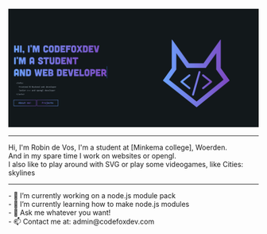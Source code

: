![Website cover](https://raw.githubusercontent.com/CodeFoxDev/Codefoxdev/main/static/assets/Cover.png)
<hr>
Hi, I'm Robin de Vos, I'm a student at [Minkema college], Woerden.  <br>
And in my spare time I work on websites or opengl.  <br>
I also like to play around with SVG or play some videogames, like Cities: skylines
<hr>
- 🔭 I’m currently working on a node.js module pack	<br>
- 🌱 I’m currently learning how to make node.js modules <br>
- 💬 Ask me whatever you want! <br>
- 📫 Contact me at: admin@codefoxdev.com <br>

[Minkema college]: https://goo.gl/maps/eUrJ4oEW9DcCg29A8

